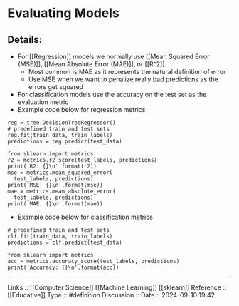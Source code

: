 # Evaluating Models

## Details:

- For [[Regression]] models we normally use [[Mean Squared Error (MSE)]], [[Mean Absolute Error (MAE)]], or [[R^2]]
	- Most common is MAE as it represents the natural definition of error
	- Use MSE when we want to penalize really bad predictions as the errors get squared
- For classification models use the accuracy on the test set as the evaluation metric
- Example code below for regression metrics
```
reg = tree.DecisionTreeRegressor()
# predefined train and test sets
reg.fit(train_data, train_labels)
predictions = reg.predict(test_data)

from sklearn import metrics
r2 = metrics.r2_score(test_labels, predictions)
print('R2: {}\n'.format(r2))
mse = metrics.mean_squared_error(
  test_labels, predictions)
print('MSE: {}\n'.format(mse))
mae = metrics.mean_absolute_error(
  test_labels, predictions)
print('MAE: {}\n'.format(mae))
```

- Example code below for classification metrics
```
# predefined train and test sets
clf.fit(train_data, train_labels)
predictions = clf.predict(test_data)

from sklearn import metrics
acc = metrics.accuracy_score(test_labels, predictions)
print('Accuracy: {}\n'.format(acc))
```
---
Links ::  [[Computer Science]] [[Machine Learning]] [[sklearn]]
Reference ::  [[Educative]]
Type :: #definition
Discussion ::
Date :: 2024-09-10 19:42